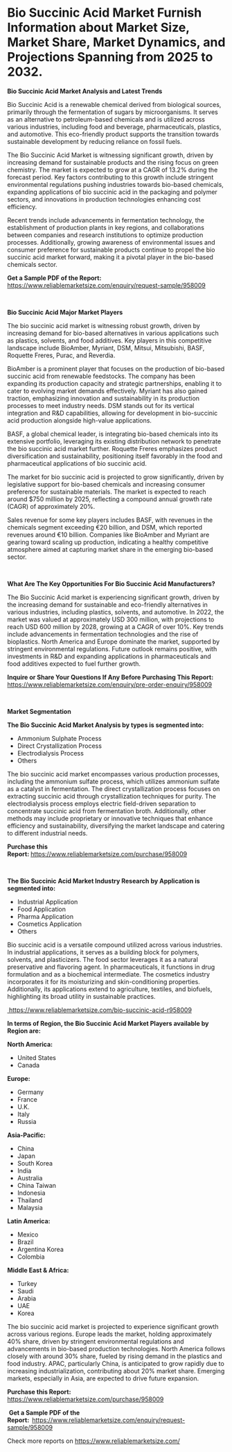 <p><h1>Bio Succinic Acid Market Furnish Information about Market Size, Market Share, Market Dynamics, and Projections Spanning from 2025 to 2032.</h1></p><p><strong>Bio Succinic Acid Market Analysis and Latest Trends</strong></p>
<p><p>Bio Succinic Acid is a renewable chemical derived from biological sources, primarily through the fermentation of sugars by microorganisms. It serves as an alternative to petroleum-based chemicals and is utilized across various industries, including food and beverage, pharmaceuticals, plastics, and automotive. This eco-friendly product supports the transition towards sustainable development by reducing reliance on fossil fuels.</p><p>The Bio Succinic Acid Market is witnessing significant growth, driven by increasing demand for sustainable products and the rising focus on green chemistry. The market is expected to grow at a CAGR of 13.2% during the forecast period. Key factors contributing to this growth include stringent environmental regulations pushing industries towards bio-based chemicals, expanding applications of bio succinic acid in the packaging and polymer sectors, and innovations in production technologies enhancing cost efficiency.</p><p>Recent trends include advancements in fermentation technology, the establishment of production plants in key regions, and collaborations between companies and research institutions to optimize production processes. Additionally, growing awareness of environmental issues and consumer preference for sustainable products continue to propel the bio succinic acid market forward, making it a pivotal player in the bio-based chemicals sector.</p></p>
<p><strong>Get a Sample PDF of the Report:&nbsp;</strong> <a href="https://www.reliablemarketsize.com/enquiry/request-sample/958009?utm_campaign=2273&utm_medium=2&utm_source=Github&utm_content=ia&utm_term=30012025&utm_id=bio-succinic-acid">https://www.reliablemarketsize.com/enquiry/request-sample/958009</a></p>
<p>&nbsp;</p>
<p><strong>Bio Succinic Acid Major Market Players</strong></p>
<p><p>The bio succinic acid market is witnessing robust growth, driven by increasing demand for bio-based alternatives in various applications such as plastics, solvents, and food additives. Key players in this competitive landscape include BioAmber, Myriant, DSM, Mitsui, Mitsubishi, BASF, Roquette Freres, Purac, and Reverdia.</p><p>BioAmber is a prominent player that focuses on the production of bio-based succinic acid from renewable feedstocks. The company has been expanding its production capacity and strategic partnerships, enabling it to cater to evolving market demands effectively. Myriant has also gained traction, emphasizing innovation and sustainability in its production processes to meet industry needs. DSM stands out for its vertical integration and R&D capabilities, allowing for development in bio-succinic acid production alongside high-value applications.</p><p>BASF, a global chemical leader, is integrating bio-based chemicals into its extensive portfolio, leveraging its existing distribution network to penetrate the bio succinic acid market further. Roquette Freres emphasizes product diversification and sustainability, positioning itself favorably in the food and pharmaceutical applications of bio succinic acid.</p><p>The market for bio succinic acid is projected to grow significantly, driven by legislative support for bio-based chemicals and increasing consumer preference for sustainable materials. The market is expected to reach around $750 million by 2025, reflecting a compound annual growth rate (CAGR) of approximately 20%.</p><p>Sales revenue for some key players includes BASF, with revenues in the chemicals segment exceeding €20 billion, and DSM, which reported revenues around €10 billion. Companies like BioAmber and Myriant are gearing toward scaling up production, indicating a healthy competitive atmosphere aimed at capturing market share in the emerging bio-based sector.</p></p>
<p>&nbsp;</p>
<p><strong>What Are The Key Opportunities For Bio Succinic Acid Manufacturers?</strong></p>
<p><p>The Bio Succinic Acid market is experiencing significant growth, driven by the increasing demand for sustainable and eco-friendly alternatives in various industries, including plastics, solvents, and automotive. In 2022, the market was valued at approximately USD 300 million, with projections to reach USD 600 million by 2028, growing at a CAGR of over 10%. Key trends include advancements in fermentation technologies and the rise of bioplastics. North America and Europe dominate the market, supported by stringent environmental regulations. Future outlook remains positive, with investments in R&D and expanding applications in pharmaceuticals and food additives expected to fuel further growth.</p></p>
<p><strong>Inquire or Share Your Questions If Any Before Purchasing This Report:</strong> <a href="https://www.reliablemarketsize.com/enquiry/pre-order-enquiry/958009?utm_campaign=2273&utm_medium=2&utm_source=Github&utm_content=ia&utm_term=30012025&utm_id=bio-succinic-acid">https://www.reliablemarketsize.com/enquiry/pre-order-enquiry/958009</a></p>
<p>&nbsp;</p>
<p><strong>Market Segmentation</strong></p>
<p><strong>The Bio Succinic Acid Market Analysis by types is segmented into:</strong></p>
<p><ul><li>Ammonium Sulphate Process</li><li>Direct Crystallization Process</li><li>Electrodialysis Process</li><li>Others</li></ul></p>
<p><p>The bio succinic acid market encompasses various production processes, including the ammonium sulfate process, which utilizes ammonium sulfate as a catalyst in fermentation. The direct crystallization process focuses on extracting succinic acid through crystallization techniques for purity. The electrodialysis process employs electric field-driven separation to concentrate succinic acid from fermentation broth. Additionally, other methods may include proprietary or innovative techniques that enhance efficiency and sustainability, diversifying the market landscape and catering to different industrial needs.</p></p>
<p><strong>Purchase this Report:&nbsp;</strong><a href="https://www.reliablemarketsize.com/purchase/958009?utm_campaign=2273&utm_medium=2&utm_source=Github&utm_content=ia&utm_term=30012025&utm_id=bio-succinic-acid">https://www.reliablemarketsize.com/purchase/958009</a></p>
<p>&nbsp;</p>
<p><strong>The Bio Succinic Acid Market Industry Research by Application is segmented into:</strong></p>
<p><ul><li>Industrial Application</li><li>Food Application</li><li>Pharma Application</li><li>Cosmetics Application</li><li>Others</li></ul></p>
<p><p>Bio succinic acid is a versatile compound utilized across various industries. In industrial applications, it serves as a building block for polymers, solvents, and plasticizers. The food sector leverages it as a natural preservative and flavoring agent. In pharmaceuticals, it functions in drug formulation and as a biochemical intermediate. The cosmetics industry incorporates it for its moisturizing and skin-conditioning properties. Additionally, its applications extend to agriculture, textiles, and biofuels, highlighting its broad utility in sustainable practices.</p></p>
<p><a href="https://www.reliablemarketsize.com/bio-succinic-acid-r958009?utm_campaign=2273&utm_medium=2&utm_source=Github&utm_content=ia&utm_term=30012025&utm_id=bio-succinic-acid">&nbsp;https://www.reliablemarketsize.com/bio-succinic-acid-r958009</a></p>
<p><strong>In terms of Region, the Bio Succinic Acid Market Players available by Region are:</strong></p>
<p>
    <p> <strong> North America: </strong>
        <ul>
            <li>United States</li>
            <li>Canada</li>
        </ul>
        </p> 
    <p> <strong> Europe: </strong>
        <ul>
            <li>Germany</li>
            <li>France</li>
            <li>U.K.</li>
            <li>Italy</li>
            <li>Russia</li>
        </ul>
        </p> 
    <p> <strong> Asia-Pacific: </strong>
        <ul>
            <li>China</li>
            <li>Japan</li>
            <li>South Korea</li>
            <li>India</li>
            <li>Australia</li>
            <li>China Taiwan</li>
            <li>Indonesia</li>
            <li>Thailand</li>
            <li>Malaysia</li>
        </ul>
        </p> 
    <p> <strong> Latin America: </strong>
        <ul>
            <li>Mexico</li>
            <li>Brazil</li>
            <li>Argentina Korea</li>
            <li>Colombia</li>
        </ul>
        </p> 
    <p> <strong> Middle East & Africa: </strong>
        <ul>
            <li>Turkey</li>
            <li>Saudi</li>
            <li>Arabia</li>
            <li>UAE</li>
            <li>Korea</li>
        </ul>
    </p>
    </p>
<p><p>The bio succinic acid market is projected to experience significant growth across various regions. Europe leads the market, holding approximately 40% share, driven by stringent environmental regulations and advancements in bio-based production technologies. North America follows closely with around 30% share, fueled by rising demand in the plastics and food industry. APAC, particularly China, is anticipated to grow rapidly due to increasing industrialization, contributing about 20% market share. Emerging markets, especially in Asia, are expected to drive future expansion.</p></p>
<p><strong>Purchase this Report: </strong><a href="https://www.reliablemarketsize.com/purchase/958009?utm_campaign=2273&utm_medium=2&utm_source=Github&utm_content=ia&utm_term=30012025&utm_id=bio-succinic-acid">https://www.reliablemarketsize.com/purchase/958009</a></p>
<p>&nbsp;<strong>Get a Sample PDF of the Report:&nbsp;&nbsp;</strong><a href="https://www.reliablemarketsize.com/enquiry/request-sample/958009?utm_campaign=2273&utm_medium=2&utm_source=Github&utm_content=ia&utm_term=30012025&utm_id=bio-succinic-acid">https://www.reliablemarketsize.com/enquiry/request-sample/958009</a></p>
<p><strong></strong></p>
<p>Check more reports on <a href="https://www.reliablemarketsize.com/?utm_campaign=2273&utm_medium=2&utm_source=Github&utm_content=ia&utm_term=30012025&utm_id=bio-succinic-acid">https://www.reliablemarketsize.com/</a></p>